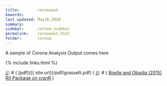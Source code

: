 ```yaml
---
title:        coronaout
kewords:              
last_updated: May16,2020    
summary:              
sidebar:      corona_sidebar
permalink:    coronaout.html  
folder:       corona 
---    
```


[//]: # (Comments on edit:? )

A sample of Corona Analysis Output comes here




{% include links.html %}

[//]: # (  [pdf]({{ site.url}}/pdf/grasselli.pdf)  )
[//]: # (  [Boelle and Obadia (2015) R0 Package on cranR](https://rdrr.io/cran/R0/)  )


